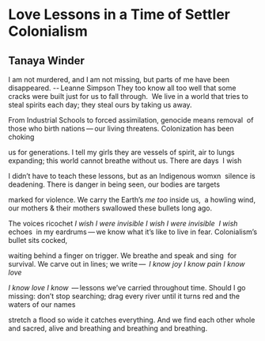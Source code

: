 # Love Lessons in a Time of Settler Colonialism
## Tanaya Winder
I am not murdered, and I am not missing, but parts of me have been
disappeared.
-- Leanne Simpson
They too know all too well that some cracks were built just for us to fall
through.  We live in a world that tries to steal spirits each day; they steal
ours by taking us away.

From Industrial Schools to forced assimilation, genocide means removal  of
those who birth nations — our living threatens. Colonization has been choking

us for generations. I tell my girls they are vessels of spirit, air to lungs
expanding; this world cannot breathe without us. There are days  I wish

I didn’t have to teach these lessons, but as an Indigenous womxn  silence is
deadening. There is danger in being seen, our bodies are targets

marked for violence. We carry the Earth’s _me too_ inside us,  a howling wind,
our mothers  & their mothers swallowed these bullets long ago.

The voices ricochet _I wish I were invisible I wish I were invisible  I wish_
echoes  in my eardrums — we know what it’s like to live in fear. Colonialism’s
bullet sits cocked,

waiting behind a finger on trigger. We breathe and speak and sing  for
survival. We carve out in lines; we write —  _I know joy I know pain I know
love_

 _I know love I know_  — lessons we’ve carried throughout time. Should I go
missing: don’t stop searching; drag every river until it turns red and the
waters of our names

stretch a flood so wide it catches everything. And we find each other whole
and sacred, alive and breathing and breathing and breathing.